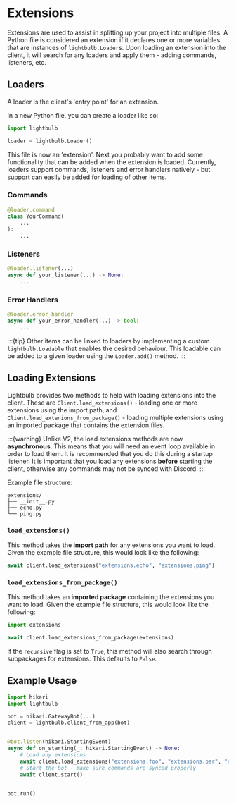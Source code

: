 # Extensions

Extensions are used to assist in splitting up your project into multiple files. A Python file is considered
an extension if it declares one or more variables that are instances of `lightbulb.Loader`s. Upon loading
an extension into the client, it will search for any loaders and apply them - adding commands, listeners, etc.

## Loaders

A loader is the client's 'entry point' for an extension.

In a new Python file, you can create a loader like so:
```python
import lightbulb

loader = lightbulb.Loader()
```

This file is now an 'extension'. Next you probably want to add some functionality that can be added when the extension
is loaded. Currently, loaders support commands, listeners and error handlers natively - but support can easily be added
for loading of other items.

### Commands

```python
@loader.command
class YourCommand(
    ...
):
    ...
```

### Listeners

```python
@loader.listener(...)
async def your_listener(...) -> None:
    ...
```

### Error Handlers

```python
@loader.error_handler
async def your_error_handler(...) -> bool:
    ...
```

:::{tip}
Other items can be linked to loaders by implementing a custom `lightbulb.Loadable` that enables the desired
behaviour. This loadable can be added to a given loader using the `Loader.add()` method.
:::

## Loading Extensions

Lightbulb provides two methods to help with loading extensions into the client.
These are `Client.load_extensions()` - loading one or more extensions using the import path, and
`Client.load_extenions_from_package()` - loading multiple extensions using an imported package that contains the
extension files.

:::{warning}
Unlike V2, the load extensions methods are now **asynchronous**. This means that you will need an event loop
available in order to load them. It is recommended that you do this during a startup listener. It is important
that you load any extensions **before** starting the client, otherwise any commands may not be synced with Discord.
:::


Example file structure:
```
extensions/
├── __init__.py
├── echo.py
└── ping.py
```

### `load_extensions()`

This method takes the **import path** for any extensions you want to load. Given the example file structure,
this would look like the following:

```python
await client.load_extensions("extensions.echo", "extensions.ping")
```

### `load_extensions_from_package()`

This method takes an **imported package** containing the extensions you want to load. Given the example file
structure, this would look like the following:

```python
import extensions

await client.load_extensions_from_package(extensions)
```

If the `recursive` flag is set to `True`, this method will also search through subpackages for extensions. This
defaults to `False`.

## Example Usage

```python
import hikari
import lightbulb

bot = hikari.GatewayBot(...)
client = lightbulb.client_from_app(bot)


@bot.listen(hikari.StartingEvent)
async def on_starting(_: hikari.StartingEvent) -> None:
    # Load any extensions
    await client.load_extensions("extensions.foo", "extensions.bar", "extensions.baz")
    # Start the bot - make sure commands are synced properly
    await client.start()


bot.run()
```
